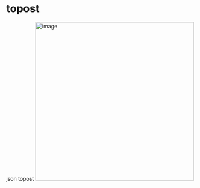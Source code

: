 # topost
json topost
<img width="421" alt="image" src="https://user-images.githubusercontent.com/90015694/190830882-051a8f37-4b67-4dcd-a6fa-4213641f3a09.png">
